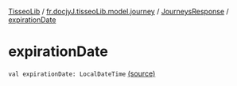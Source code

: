 [TisseoLib](../../index.md) / [fr.docjyJ.tisseoLib.model.journey](../index.md) / [JourneysResponse](index.md) / [expirationDate](./expiration-date.md)

# expirationDate

`val expirationDate: LocalDateTime` [(source)](https://github.com/docjyJ/TisseoLib/tree/master/src/main/kotlin/fr/docjyJ/tisseoLib/model/journey/JourneysResponse.kt#L9)